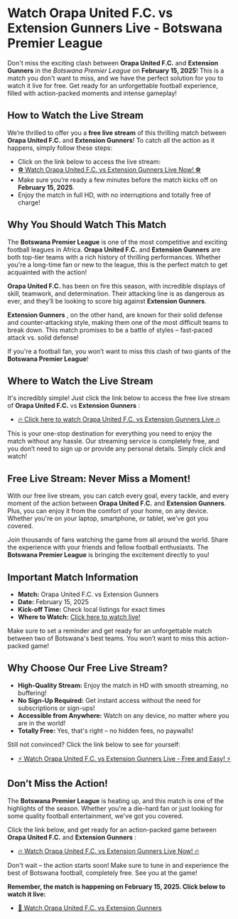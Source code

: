 # Watch Orapa United F.C. vs Extension Gunners Live - Botswana Premier League

Don't miss the exciting clash between **Orapa United F.C.** and **Extension Gunners** in the _Botswana Premier League_ on **February 15, 2025**! This is a match you don't want to miss, and we have the perfect solution for you to watch it live for free. Get ready for an unforgettable football experience, filled with action-packed moments and intense gameplay!

## How to Watch the Live Stream

We’re thrilled to offer you a **free live stream** of this thrilling match between **Orapa United F.C.** and **Extension Gunners**! To catch all the action as it happens, simply follow these steps:

- Click on the link below to access the live stream:
- [⚽ Watch Orapa United F.C. vs Extension Gunners Live Now! ⚽](https://tinyurl.com/livestreamfreeo?st=Orapa+United+F.C.+vs+Extension+Gunners&si=ghc)
- Make sure you’re ready a few minutes before the match kicks off on **February 15, 2025**.
- Enjoy the match in full HD, with no interruptions and totally free of charge!

## Why You Should Watch This Match

The **Botswana Premier League** is one of the most competitive and exciting football leagues in Africa. **Orapa United F.C.** and **Extension Gunners** are both top-tier teams with a rich history of thrilling performances. Whether you're a long-time fan or new to the league, this is the perfect match to get acquainted with the action!

**Orapa United F.C.** has been on fire this season, with incredible displays of skill, teamwork, and determination. Their attacking line is as dangerous as ever, and they’ll be looking to score big against **Extension Gunners**.

**Extension Gunners** , on the other hand, are known for their solid defense and counter-attacking style, making them one of the most difficult teams to break down. This match promises to be a battle of styles – fast-paced attack vs. solid defense!

If you're a football fan, you won’t want to miss this clash of two giants of the **Botswana Premier League**!

## Where to Watch the Live Stream

It's incredibly simple! Just click the link below to access the free live stream of **Orapa United F.C.** vs **Extension Gunners** :

- [🔥 Click here to watch Orapa United F.C. vs Extension Gunners Live 🔥](https://tinyurl.com/livestreamfreeo?st=Orapa+United+F.C.+vs+Extension+Gunners&si=ghc)

This is your one-stop destination for everything you need to enjoy the match without any hassle. Our streaming service is completely free, and you don’t need to sign up or provide any personal details. Simply click and watch!

## Free Live Stream: Never Miss a Moment!

With our free live stream, you can catch every goal, every tackle, and every moment of the action between **Orapa United F.C.** and **Extension Gunners**. Plus, you can enjoy it from the comfort of your home, on any device. Whether you're on your laptop, smartphone, or tablet, we’ve got you covered.

Join thousands of fans watching the game from all around the world. Share the experience with your friends and fellow football enthusiasts. The **Botswana Premier League** is bringing the excitement directly to you!

## Important Match Information

- **Match:** Orapa United F.C. vs Extension Gunners
- **Date:** February 15, 2025
- **Kick-off Time:** Check local listings for exact times
- **Where to Watch:** [Click here to watch live!](https://tinyurl.com/livestreamfreeo?st=Orapa+United+F.C.+vs+Extension+Gunners&si=ghc)

Make sure to set a reminder and get ready for an unforgettable match between two of Botswana's best teams. You won’t want to miss this action-packed game!

## Why Choose Our Free Live Stream?

- **High-Quality Stream:** Enjoy the match in HD with smooth streaming, no buffering!
- **No Sign-Up Required:** Get instant access without the need for subscriptions or sign-ups!
- **Accessible from Anywhere:** Watch on any device, no matter where you are in the world!
- **Totally Free:** Yes, that's right – no hidden fees, no paywalls!

Still not convinced? Click the link below to see for yourself:

- [⚡ Watch Orapa United F.C. vs Extension Gunners Live - Free and Easy! ⚡](https://tinyurl.com/livestreamfreeo?st=Orapa+United+F.C.+vs+Extension+Gunners&si=ghc)

## Don’t Miss the Action!

The **Botswana Premier League** is heating up, and this match is one of the highlights of the season. Whether you're a die-hard fan or just looking for some quality football entertainment, we've got you covered.

Click the link below, and get ready for an action-packed game between **Orapa United F.C.** and **Extension Gunners** :

- [🔥 Watch Orapa United F.C. vs Extension Gunners Live Now! 🔥](https://tinyurl.com/livestreamfreeo?st=Orapa+United+F.C.+vs+Extension+Gunners&si=ghc)

Don't wait – the action starts soon! Make sure to tune in and experience the best of Botswana football, completely free. See you at the game!

**Remember, the match is happening on February 15, 2025. Click below to watch it live:**

- [🚨 Watch Orapa United F.C. vs Extension Gunners](https://tinyurl.com/livestreamfreeo?st=Orapa+United+F.C.+vs+Extension+Gunners&si=ghc)
